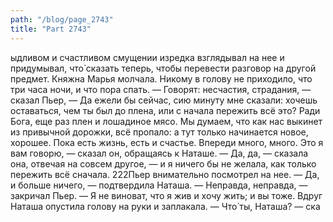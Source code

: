 ```yaml
---
path: "/blog/page_2743"
title: "Part 2743"
---
```


ыдливом и счастливом смущении изредка взглядывал на нее и придумывал, что̀ сказать теперь, чтобы перевести разговор на другой предмет. Княжна Марья молчала. Никому в голову не приходило, что три часа ночи, и что пора спать.
— Говорят: несчастия, страдания, — сказал Пьер, — Да ежели бы сейчас, сию минуту мне сказали: хочешь оставаться, чем ты был до плена, или с начала пережить всё это? Ради Бога, еще раз плен и лошадиное мясо. Мы думаем, что как нас выкинет из привычной дорожки, всё пропало: а тут только начинается новое, хорошее. Пока есть жизнь, есть и счастье. Впереди много, много. Это я вам говорю, — сказал он, обращаясь к Наташе.
— Да, да, — сказала она, отвечая на совсем другое, — и я ничего бы не желала, как только пережить всё сначала.
222Пьер внимательно посмотрел на нее.
— Да, и больше ничего, — подтвердила Наташа.
— Неправда, неправда, — закричал Пьер. — Я не виноват, что я жив и хочу жить; и вы тоже.
Вдруг Наташа опустила голову на руки и заплакала.
— Что́ ты, Наташа? — ска

